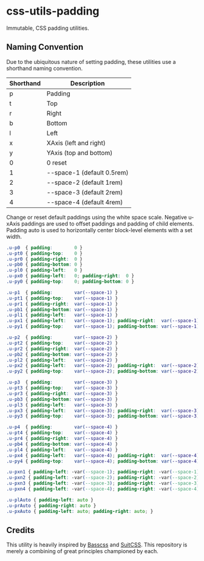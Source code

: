 # css-utils-padding
Immutable, CSS padding utilities.

## Naming Convention
Due to the ubiquitous nature of setting padding, these utilities use a shorthand
naming convention.

| Shorthand | Description                |
| --------- | -----------                |
| p         | Padding                    |
| t         | Top                        |
| r         | Right                      |
| b         | Bottom                     |
| l         | Left                       |
| x         | XAxis (left and right)     |
| y         | YAxis (top and bottom)     |
| 0         | 0 reset                    |
| 1         | --space-1 (default 0.5rem) |
| 2         | --space-2 (default 1rem)   |
| 3         | --space-3 (default 2rem)   |
| 4         | --space-4 (default 4rem)   |

Change or reset default paddings using the white space scale. Negative u-xAxis
paddings are used to offset paddings and padding of child elements. Padding
auto is used to horizontally center block-level elements with a set width.

```css
.u-p0  { padding:        0 }
.u-pt0 { padding-top:    0 }
.u-pr0 { padding-right:  0 }
.u-pb0 { padding-bottom: 0 }
.u-pl0 { padding-left:   0 }
.u-px0 { padding-left:   0; padding-right:  0 }
.u-py0 { padding-top:    0; padding-bottom: 0 }

.u-p1  { padding:        var(--space-1) }
.u-pt1 { padding-top:    var(--space-1) }
.u-pr1 { padding-right:  var(--space-1) }
.u-pb1 { padding-bottom: var(--space-1) }
.u-pl1 { padding-left:   var(--space-1) }
.u-px1 { padding-left:   var(--space-1); padding-right:  var(--space-1) }
.u-py1 { padding-top:    var(--space-1); padding-bottom: var(--space-1) }

.u-p2  { padding:        var(--space-2) }
.u-pt2 { padding-top:    var(--space-2) }
.u-pr2 { padding-right:  var(--space-2) }
.u-pb2 { padding-bottom: var(--space-2) }
.u-pl2 { padding-left:   var(--space-2) }
.u-px2 { padding-left:   var(--space-2); padding-right:  var(--space-2) }
.u-py2 { padding-top:    var(--space-2); padding-bottom: var(--space-2) }

.u-p3  { padding:        var(--space-3) }
.u-pt3 { padding-top:    var(--space-3) }
.u-pr3 { padding-right:  var(--space-3) }
.u-pb3 { padding-bottom: var(--space-3) }
.u-pl3 { padding-left:   var(--space-3) }
.u-px3 { padding-left:   var(--space-3); padding-right:  var(--space-3) }
.u-py3 { padding-top:    var(--space-3); padding-bottom: var(--space-3) }

.u-p4  { padding:        var(--space-4) }
.u-pt4 { padding-top:    var(--space-4) }
.u-pr4 { padding-right:  var(--space-4) }
.u-pb4 { padding-bottom: var(--space-4) }
.u-pl4 { padding-left:   var(--space-4) }
.u-px4 { padding-left:   var(--space-4); padding-right:  var(--space-4) }
.u-py4 { padding-top:    var(--space-4); padding-bottom: var(--space-4) }

.u-pxn1 { padding-left: -var(--space-1); padding-right: -var(--space-1); }
.u-pxn2 { padding-left: -var(--space-2); padding-right: -var(--space-2); }
.u-pxn3 { padding-left: -var(--space-3); padding-right: -var(--space-3); }
.u-pxn4 { padding-left: -var(--space-4); padding-right: -var(--space-4); }

.u-plAuto { padding-left: auto }
.u-prAuto { padding-right: auto }
.u-pxAuto { padding-left: auto; padding-right: auto; }
```

## Credits
This utility is heavily inspired by [Basscss](http://www.basscss.com) and
[SuitCSS](http://suitcss.github.io). This repository is merely a combining of
great principles championed by each.
